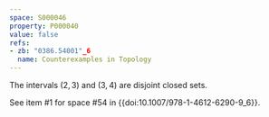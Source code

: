 ```yaml
---
space: S000046
property: P000040
value: false
refs:
- zb: "0386.54001"_6
  name: Counterexamples in Topology
---
```


The intervals $(2,3)$ and $(3,4)$ are disjoint closed sets.

See item #1 for space #54 in {{doi:10.1007/978-1-4612-6290-9_6}}.
